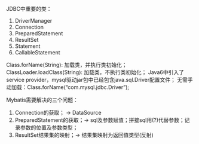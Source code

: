 JDBC中重要的类：
1. DriverManager
2. Connection
3. PreparedStatement
4. ResultSet
5. Statement
6. CallableStatement

Class.forName(String): 加载类，并执行类初始化；
ClassLoader.loadClass(String): 加载类，不执行类初始化；
Java6中引入了service provider，mysql驱动jar包中已经包含java.sql.Driver配置文件；
无需手动加载：Class.forName(“com.mysql.jdbc.Driver”);

Mybatis需要解决的三个问题：
1. Connection的获取； -> DataSource
2. PreparedStatement的获取；-> sql及参数赋值；拼接sql用(?)代替参数；记录参数的位置及参数类型；
3. ResultSet结果集的映射；-> 结果集映射为返回值类型(反射)
